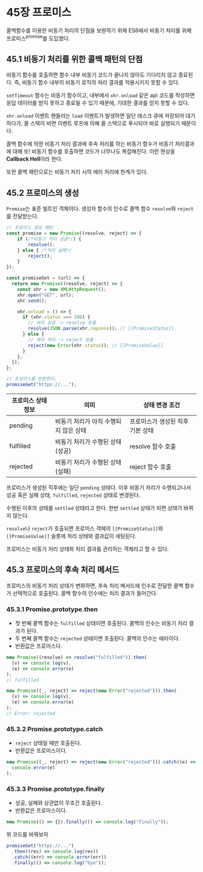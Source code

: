 # 45장 프로미스

콜백함수를 이용한 비동기 처리의 단점을 보완하기 위해 ES6에서 비동기 처리를 위해 프로미스<sup>promise</sup>를 도입했다.

## 45.1 비동기 처리를 위한 콜백 패턴의 단점

비동기 함수를 호출하면 함수 내부 비동기 코드가 끝나지 않아도 기다리지 않고 종료된다. 즉, 비동기 함수 내부의 비동기 로직의 처리 결과를 적용시키지 못할 수 있다.

`setTimeout` 함수는 비동기 함수이고, 내부에서 `xhr.onload` 같은 api 코드를 작성하면 응답 데이터를 받지 못하고 종료될 수 있기 때문에, 기대한 결과를 얻지 못할 수 있다.

`xhr.onload` 이벤트 핸들러는 `load` 이벤트가 발생하면 일단 태스크 큐에 저장되어 대기하다가, 콜 스택이 비면 이벤트 루프에 의해 콜 스택으로 푸시되어 바로 실행되기 때문이다.

콜백 함수에 의한 비동기 처리 결과에 후속 처리를 하는 비동기 함수가 비동기 처리결과에 대해 또! 비동기 함수를 호출하면 코드가 너무나도 복잡해진다. 이런 현상을 **Callback Hell**이라 한다.

또한 콜백 패턴으로는 비동기 처리 시의 에러 처리에 한계가 있다.

## 45.2 프로미스의 생성

`Promise`는 표준 빌트인 객체이다. 생성자 함수의 인수로 콜백 함수 `resolve`와 `reject`를 전달받는다.

```js
// 프로미스 생성 패턴
const promise = new Promise((resolve, reject) => {
    if (/*비동기 처리 성공*/) {
        resolve();
    } else { /*처리 실패*/
        reject();
    }
});
```

```js
const promiseGet = (url) => {
  return new Promise((resolve, reject) => {
    const xhr = new XMLHttpRequest();
    xhr.open("GET", url);
    xhr.send();

    xhr.onload = () => {
      if (xhr.status === 200) {
        // 처리 성공 -> resolve 호출
        resolve(JSON.parse(xhr.reponse)); // [[PromiseStatus]]
      } else {
        // 에러 처리 -> reject 호출
        reject(new Error(xhr.status)); // [[PromiseValue]]
      }
    };
  });
};

// 프로미스를 반환한다.
promiseGet("https://...");
```

| 프로미스 상태 정보 | 의미                                  | 상태 변경 조건                   |
| ------------------ | ------------------------------------- | -------------------------------- |
| pending            | 비동기 처리가 아직 수행되지 않은 상태 | 프로미스가 생성된 직후 기본 상태 |
| fulfilled          | 비동기 처리가 수행된 상태(성공)       | resolve 함수 호출                |
| rejected           | 비동기 처리가 수행된 상태(실패)       | reject 함수 호출                 |

프로미스가 생성된 직후에는 일단 `pending` 상태다. 이후 비동기 처리가 수행되고나서 성공 혹은 실패 상태, `fulfilled`, `rejected` 상태로 변경된다.

수행된 이후의 상태를 `settled` 상태라고 한다. 한번 `settled` 상태가 되면 상태가 바뀌지 않는다.

`resolve`나 `reject`가 호출되면 프로미스 객체의 `[[PromiseStatus]]`와 `[[PromiseValue]]` 슬롯에 처리 상태와 결과값이 세팅된다.

프로미스는 비동기 처리 상태와 처리 결과를 관리하는 객체라고 할 수 있다.

## 45.3 프로미스의 후속 처리 메서드

프로미스의 비동기 처리 상태가 변화하면, 후속 처리 메서드에 인수로 전달한 콜백 함수가 선택적으로 호출된다. 콜백 함수의 인수에는 처리 결과가 들어간다.

### 45.3.1 Promise.prototype.then

- 첫 번째 콜백 함수는 `fulfilled` 상태이면 호출된다. 콜백의 인수는 비동기 처리 결과가 된다.
- 두 번째 콜백 함수는 `rejected` 상태이면 호출된다. 콜백의 인수는 에러이다.
- 반환값은 프로미스다.

```js
new Promise((resolve) => resolve("fulfilled")).then(
  (v) => console.log(v),
  (e) => console.error(e)
);
// fulfilled

new Promise((_, reject) => reject(new Error("rejected"))).then(
  (v) => console.log(v),
  (e) => console.error(e)
);
// Error: rejected
```

### 45.3.2 Promise.prototype.catch

- `reject` 상태일 때만 호출된다.
- 반환값은 프로미스이다.

```js
new Promise((_, reject) => reject(new Error("rejected"))).catch((e) =>
  console.error(e)
);
```

### 45.3.3 Promise.prototype.finally

- 성공, 실패와 상관없이 무조건 호출된다.
- 반환값은 프로미스이다.

```js
new Promise(() => {}).finally(() => console.log("finally"));
```

위 코드를 바꿔보자

```js
promiseGet("https://...")
  .then((res) => console.log(res))
  .catch((err) => console.error(err))
  .finally(() => console.log("bye"));
```
